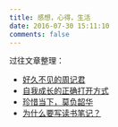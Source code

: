 ```yaml
---
title: 感想，心得，生活
date: 2016-07-30 15:11:10
comments: false
---
```

过往文章整理：
- [好久不见的周记君](http://dannyzhang.run/2017/03/20/2017-weekly-1/)
- [自我成长的正确打开方式](http://dannyzhang.run/2017/02/18/%E8%87%AA%E6%88%91%E6%88%90%E9%95%BF%E7%9A%84%E6%AD%A3%E7%A1%AE%E6%89%93%E5%BC%80%E6%96%B9%E5%BC%8F/)
- [珍惜当下，莫负韶华](http://dannyzhang.run/2016/08/14/%E7%8F%8D%E6%83%9C%E5%BD%93%E4%B8%8B%EF%BC%8C%E8%8E%AB%E8%B4%9F%E9%9F%B6%E5%8D%8E/)
- [为什么要写读书笔记？](http://dannyzhang.run/2016/03/29/whyDoWeNeedReadingNotes/)
